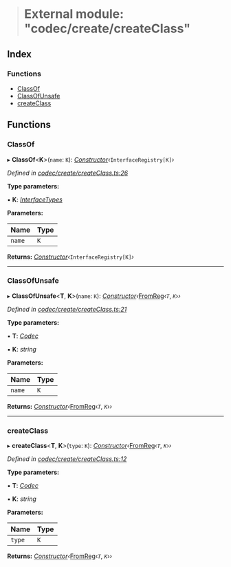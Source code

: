 > # External module: "codec/create/createClass"

## Index

### Functions

* [ClassOf](_codec_create_createclass_.md#classof)
* [ClassOfUnsafe](_codec_create_createclass_.md#classofunsafe)
* [createClass](_codec_create_createclass_.md#createclass)

## Functions

###  ClassOf

▸ **ClassOf**<**K**>(`name`: `K`): *[Constructor](../interfaces/_types_.constructor.md)‹*`InterfaceRegistry[K]`*›*

*Defined in [codec/create/createClass.ts:26](https://github.com/polkadot-js/api/blob/dc1104b/packages/types/src/codec/create/createClass.ts#L26)*

**Type parameters:**

▪ **K**: *[InterfaceTypes](_types_.md#interfacetypes)*

**Parameters:**

Name | Type |
------ | ------ |
`name` | `K` |

**Returns:** *[Constructor](../interfaces/_types_.constructor.md)‹*`InterfaceRegistry[K]`*›*

___

###  ClassOfUnsafe

▸ **ClassOfUnsafe**<**T**, **K**>(`name`: `K`): *[Constructor](../interfaces/_types_.constructor.md)‹*[FromReg](_codec_create_types_.md#fromreg)‹*`T`*, *`K`*›*›*

*Defined in [codec/create/createClass.ts:21](https://github.com/polkadot-js/api/blob/dc1104b/packages/types/src/codec/create/createClass.ts#L21)*

**Type parameters:**

▪ **T**: *[Codec](../interfaces/_types_.codec.md)*

▪ **K**: *string*

**Parameters:**

Name | Type |
------ | ------ |
`name` | `K` |

**Returns:** *[Constructor](../interfaces/_types_.constructor.md)‹*[FromReg](_codec_create_types_.md#fromreg)‹*`T`*, *`K`*›*›*

___

###  createClass

▸ **createClass**<**T**, **K**>(`type`: `K`): *[Constructor](../interfaces/_types_.constructor.md)‹*[FromReg](_codec_create_types_.md#fromreg)‹*`T`*, *`K`*›*›*

*Defined in [codec/create/createClass.ts:12](https://github.com/polkadot-js/api/blob/dc1104b/packages/types/src/codec/create/createClass.ts#L12)*

**Type parameters:**

▪ **T**: *[Codec](../interfaces/_types_.codec.md)*

▪ **K**: *string*

**Parameters:**

Name | Type |
------ | ------ |
`type` | `K` |

**Returns:** *[Constructor](../interfaces/_types_.constructor.md)‹*[FromReg](_codec_create_types_.md#fromreg)‹*`T`*, *`K`*›*›*